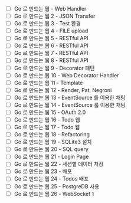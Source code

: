 - [ ]  Go 로 만드는 웹 - Web Handler
- [ ] Go 로 만드는 웹 2 - JSON Transfer
- [ ] Go 로 만드는 웹 3 - Test 환경
- [ ] Go 로 만드는 웹 4 - FILE upload
- [ ] Go 로 만드는 웹 5 - RESTful API
- [ ] Go 로 만드는 웹 6 - RESTful API
- [ ] Go 로 만드는 웹 7 - RESTful API
- [ ] Go 로 만드는 웹 8 - RESTful API
- [ ] Go 로 만드는 웹 9 - Decorator 패턴
- [ ] Go 로 만드는 웹 10 - Web Decorator Handler
- [ ] Go 로 만드는 웹 11 - Template
- [ ] Go 로 만드는 웹 12 - Render, Pat, Negroni
- [ ] Go 로 만드는 웹 13 - EventSource 를 이용한 채팅
- [ ] Go 로 만드는 웹 14 - EventSource 를 이용한 채팅
- [ ] Go 로 만드는 웹 15 - OAuth 2.0
- [ ] Go 로 만드는 웹 16 - Todo 웹
- [ ] Go 로 만드는 웹 17 - Todo 웹
- [ ] Go 로 만드는 웹 18 - Refactoring
- [ ] Go 로 만드는 웹 19 - SQLite3 설치
- [ ] Go 로 만드는 웹 20 - SQL query
- [ ] Go 로 만드는 웹 21 - Login Page
- [ ] Go 로 만드는 웹 22 - 세션별 데이터 저장
- [ ] Go 로 만드는 웹 23 - 배포
- [ ] Go 로 만드는 웹 24 - Todos 배포
- [ ] Go 로 만드는 웹 25 - PostgreDB 사용
- [ ] Go 로 만드는 웹 26 - WebSocket 1
